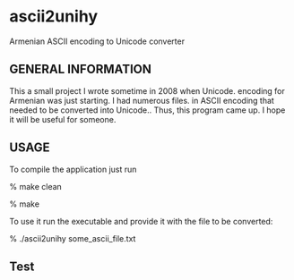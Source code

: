 ascii2unihy
===========

Armenian ASCII encoding to Unicode converter

GENERAL INFORMATION
-------------------
This a small project I wrote sometime in 2008 when Unicode.
encoding for Armenian was just starting. I had numerous files.
in ASCII encoding that needed to be converted into Unicode..
Thus, this program came up. I hope it will be useful for someone.



USAGE
-------------------
To compile the application just run

 % make clean
 
 % make

To use it run the executable and provide it with the file to be converted:

 % ./ascii2unihy some_ascii_file.txt

Test
------------

